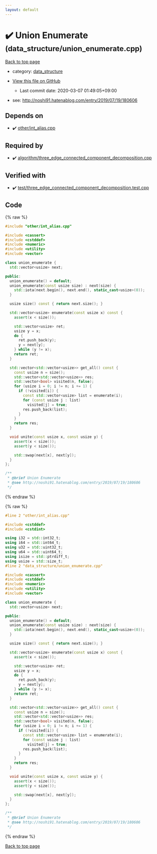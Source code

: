 ```yaml
---
layout: default
---
```


<!-- mathjax config similar to math.stackexchange -->
<script type="text/javascript" async
  src="https://cdnjs.cloudflare.com/ajax/libs/mathjax/2.7.5/MathJax.js?config=TeX-MML-AM_CHTML">
</script>
<script type="text/x-mathjax-config">
  MathJax.Hub.Config({
    TeX: { equationNumbers: { autoNumber: "AMS" }},
    tex2jax: {
      inlineMath: [ ['$','$'] ],
      processEscapes: true
    },
    "HTML-CSS": { matchFontHeight: false },
    displayAlign: "left",
    displayIndent: "2em"
  });
</script>

<script type="text/javascript" src="https://cdnjs.cloudflare.com/ajax/libs/jquery/3.4.1/jquery.min.js"></script>
<script src="https://cdn.jsdelivr.net/npm/jquery-balloon-js@1.1.2/jquery.balloon.min.js" integrity="sha256-ZEYs9VrgAeNuPvs15E39OsyOJaIkXEEt10fzxJ20+2I=" crossorigin="anonymous"></script>
<script type="text/javascript" src="../../assets/js/copy-button.js"></script>
<link rel="stylesheet" href="../../assets/css/copy-button.css" />


# :heavy_check_mark: Union Enumerate <small>(data_structure/union_enumerate.cpp)</small>

<a href="../../index.html">Back to top page</a>

* category: <a href="../../index.html#c8f6850ec2ec3fb32f203c1f4e3c2fd2">data_structure</a>
* <a href="{{ site.github.repository_url }}/blob/master/data_structure/union_enumerate.cpp">View this file on GitHub</a>
    - Last commit date: 2020-03-07 01:49:05+09:00


* see: <a href="http://noshi91.hatenablog.com/entry/2019/07/19/180606">http://noshi91.hatenablog.com/entry/2019/07/19/180606</a>


## Depends on

* :heavy_check_mark: <a href="../other/int_alias.cpp.html">other/int_alias.cpp</a>


## Required by

* :heavy_check_mark: <a href="../algorithm/three_edge_connected_component_decomposition.cpp.html">algorithm/three_edge_connected_component_decomposition.cpp</a>


## Verified with

* :heavy_check_mark: <a href="../../verify/test/three_edge_connected_component_decomposition.test.cpp.html">test/three_edge_connected_component_decomposition.test.cpp</a>


## Code

<a id="unbundled"></a>
{% raw %}
```cpp
#include "other/int_alias.cpp"

#include <cassert>
#include <cstddef>
#include <numeric>
#include <utility>
#include <vector>

class union_enumerate {
  std::vector<usize> next;

public:
  union_enumerate() = default;
  union_enumerate(const usize size) : next(size) {
    std::iota(next.begin(), next.end(), static_cast<usize>(0));
  }

  usize size() const { return next.size(); }

  std::vector<usize> enumerate(const usize x) const {
    assert(x < size());

    std::vector<usize> ret;
    usize y = x;
    do {
      ret.push_back(y);
      y = next[y];
    } while (y != x);
    return ret;
  }

  std::vector<std::vector<usize>> get_all() const {
    const usize n = size();
    std::vector<std::vector<usize>> res;
    std::vector<bool> visited(n, false);
    for (usize i = 0; i != n; i += 1) {
      if (!visited[i]) {
        const std::vector<usize> list = enumerate(i);
        for (const usize j : list)
          visited[j] = true;
        res.push_back(list);
      }
    }
    return res;
  }

  void unite(const usize x, const usize y) {
    assert(x < size());
    assert(y < size());

    std::swap(next[x], next[y]);
  }
};

/**
 * @brief Union Enumerate
 * @see http://noshi91.hatenablog.com/entry/2019/07/19/180606
 */

```
{% endraw %}

<a id="bundled"></a>
{% raw %}
```cpp
#line 2 "other/int_alias.cpp"

#include <cstddef>
#include <cstdint>

using i32 = std::int32_t;
using i64 = std::int64_t;
using u32 = std::uint32_t;
using u64 = std::uint64_t;
using isize = std::ptrdiff_t;
using usize = std::size_t;
#line 2 "data_structure/union_enumerate.cpp"

#include <cassert>
#include <cstddef>
#include <numeric>
#include <utility>
#include <vector>

class union_enumerate {
  std::vector<usize> next;

public:
  union_enumerate() = default;
  union_enumerate(const usize size) : next(size) {
    std::iota(next.begin(), next.end(), static_cast<usize>(0));
  }

  usize size() const { return next.size(); }

  std::vector<usize> enumerate(const usize x) const {
    assert(x < size());

    std::vector<usize> ret;
    usize y = x;
    do {
      ret.push_back(y);
      y = next[y];
    } while (y != x);
    return ret;
  }

  std::vector<std::vector<usize>> get_all() const {
    const usize n = size();
    std::vector<std::vector<usize>> res;
    std::vector<bool> visited(n, false);
    for (usize i = 0; i != n; i += 1) {
      if (!visited[i]) {
        const std::vector<usize> list = enumerate(i);
        for (const usize j : list)
          visited[j] = true;
        res.push_back(list);
      }
    }
    return res;
  }

  void unite(const usize x, const usize y) {
    assert(x < size());
    assert(y < size());

    std::swap(next[x], next[y]);
  }
};

/**
 * @brief Union Enumerate
 * @see http://noshi91.hatenablog.com/entry/2019/07/19/180606
 */

```
{% endraw %}

<a href="../../index.html">Back to top page</a>

